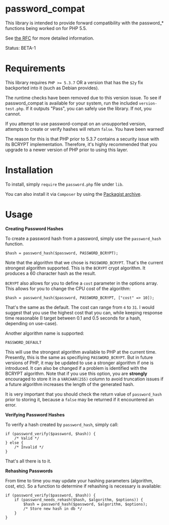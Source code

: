 password_compat
===============

This library is intended to provide forward compatibility with the password_* functions being worked on for PHP 5.5.

See [the RFC](https://wiki.php.net/rfc/password_hash) for more detailed information.

Status: BETA-1

Requirements
============

This library requires `PHP >= 5.3.7` OR a version that has the `$2y` fix backported into it (such as Debian provides).

The runtime checks have been removed due to this version issue. To see if password_compat is available for your system, run the included `version-test.php`. If it outputs "Pass", you can safely use the library. If not, you cannot. 

If you attempt to use password-compat on an unsupported version, attempts to create or verify hashes will return `false`. You have been warned!

The reason for this is that PHP prior to 5.3.7 contains a security issue with its BCRYPT implementation. Therefore, it's highly recommended that you upgrade to a newer version of PHP prior to using this layer.

Installation
============

To install, simply `require` the `password.php` file under `lib`. 

You can also install it via `Composer` by using the [Packagist archive](http://packagist.org/packages/ircmaxell/password-compat).

Usage
=====

**Creating Password Hashes**

To create a password hash from a password, simply use the `password_hash` function.

    $hash = password_hash($password, PASSWORD_BCRYPT);

Note that the algorithm that we chose is `PASSWORD_BCRYPT`. That's the current strongest algorithm supported. This is the `BCRYPT` crypt algorithm. It produces a 60 character hash as the result.

`BCRYPT` also allows for you to define a `cost` parameter in the options array. This allows for you to change the CPU cost of the algorithm:

    $hash = password_hash($password, PASSWORD_BCRYPT, ["cost" => 10]);

That's the same as the default. The cost can range from `4` to `31`. I would suggest that you use the highest cost that you can, while keeping response time reasonable (I target between 0.1 and 0.5 seconds for a hash, depending on use-case).

Another algorithm name is supported:

    PASSWORD_DEFAULT

This will use the strongest algorithm available to PHP at the current time. Presently, this is the same as specifiying `PASSWORD_BCRYPT`. But in future versions of PHP, it may be updated to use a stronger algorithm if one is introduced. It can also be changed if a problem is identified with the BCRYPT algorithm. Note that if you use this option, you are **strongly** encouraged to store it in a `VARCHAR(255)` column to avoid truncation issues if a future algorithm increases the length of the generated hash.

It is very important that you should check the return value of `password_hash` prior to storing it, because a `false` may be returned if it encountered an error.

**Verifying Password Hashes**

To verify a hash created by `password_hash`, simply call:

	if (password_verify($password, $hash)) {
		/* Valid */
	} else {
		/* Invalid */
	}

That's all there is to it.

**Rehashing Passwords**

From time to time you may update your hashing parameters (algorithm, cost, etc). So a function to determine if rehashing is necessary is available:

    if (password_verify($password, $hash)) {
		if (password_needs_rehash($hash, $algorithm, $options)) {
			$hash = password_hash($password, $algorithm, $options);
			/* Store new hash in db */
		}
	}
